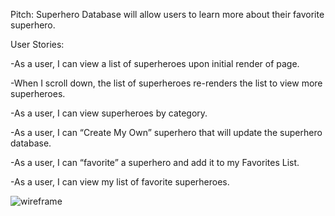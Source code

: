 Pitch:
Superhero Database will allow users to learn more about their favorite superhero.

User Stories:

-As a user, I can view a list of superheroes upon initial render of page.

-When I scroll down, the list of superheroes re-renders the list to view more superheroes.

-As a user, I can view superheroes by category.

-As a user, I can “Create My Own” superhero that will update the superhero database.

-As a user, I can “favorite” a superhero and add it to my Favorites List.

-As a user, I can view my list of favorite superheroes.

![wireframe](https://user-images.githubusercontent.com/100324379/182188897-31eb000a-b14a-4077-91a7-408fa10a2e3d.jpg)
